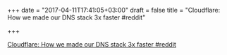 +++
date = "2017-04-11T17:41:05+03:00"
draft = false
title = "Cloudflare: How we made our DNS stack 3x faster  #reddit"

+++

<p><a href="https://t.co/uFPVk4zQ00">Cloudflare: How we made our DNS stack 3x faster  #reddit</a></p>